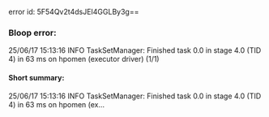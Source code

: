 error id: 5F54Qv2t4dsJEI4GGLBy3g==
### Bloop error:

25/06/17 15:13:16 INFO TaskSetManager: Finished task 0.0 in stage 4.0 (TID 4) in 63 ms on hpomen (executor driver) (1/1)
#### Short summary: 

25/06/17 15:13:16 INFO TaskSetManager: Finished task 0.0 in stage 4.0 (TID 4) in 63 ms on hpomen (ex...
